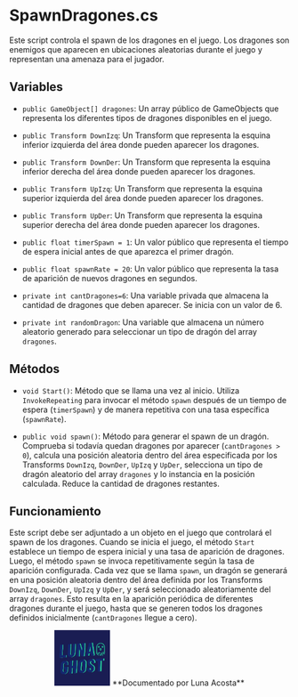 # SpawnDragones.cs

Este script controla el spawn de los dragones en el juego. Los dragones son enemigos que aparecen en ubicaciones aleatorias durante el juego y representan una amenaza para el jugador.

## Variables

- `public GameObject[] dragones`: Un array público de GameObjects que representa los diferentes tipos de dragones disponibles en el juego.

- `public Transform DownIzq`: Un Transform que representa la esquina inferior izquierda del área donde pueden aparecer los dragones.

- `public Transform DownDer`: Un Transform que representa la esquina inferior derecha del área donde pueden aparecer los dragones.

- `public Transform UpIzq`: Un Transform que representa la esquina superior izquierda del área donde pueden aparecer los dragones.

- `public Transform UpDer`: Un Transform que representa la esquina superior derecha del área donde pueden aparecer los dragones.

- `public float timerSpawn = 1`: Un valor público que representa el tiempo de espera inicial antes de que aparezca el primer dragón.

- `public float spawnRate = 20`: Un valor público que representa la tasa de aparición de nuevos dragones en segundos.

- `private int cantDragones=6`: Una variable privada que almacena la cantidad de dragones que deben aparecer. Se inicia con un valor de 6.

- `private int randomDragon`: Una variable que almacena un número aleatorio generado para seleccionar un tipo de dragón del array `dragones`.

## Métodos

- `void Start()`: Método que se llama una vez al inicio. Utiliza `InvokeRepeating` para invocar el método `spawn` después de un tiempo de espera (`timerSpawn`) y de manera repetitiva con una tasa específica (`spawnRate`).

- `public void spawn()`: Método para generar el spawn de un dragón. Comprueba si todavía quedan dragones por aparecer (`cantDragones > 0`), calcula una posición aleatoria dentro del área especificada por los Transforms `DownIzq`, `DownDer`, `UpIzq` y `UpDer`, selecciona un tipo de dragón aleatorio del array `dragones` y lo instancia en la posición calculada. Reduce la cantidad de dragones restantes.

## Funcionamiento

Este script debe ser adjuntado a un objeto en el juego que controlará el spawn de los dragones. Cuando se inicia el juego, el método `Start` establece un tiempo de espera inicial y una tasa de aparición de dragones. Luego, el método `spawn` se invoca repetitivamente según la tasa de aparición configurada. Cada vez que se llama `spawn`, un dragón se generará en una posición aleatoria dentro del área definida por los Transforms `DownIzq`, `DownDer`, `UpIzq` y `UpDer`, y será seleccionado aleatoriamente del array `dragones`. Esto resulta en la aparición periódica de diferentes dragones durante el juego, hasta que se generen todos los dragones definidos inicialmente (`cantDragones` llegue a cero).











<p align="center">
  <img src="/Imagenes/Logo_LunaGhost.png" alt="LunaGhost" width="100" height="100">
  **Documentado por Luna Acosta**
</p>